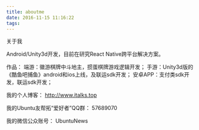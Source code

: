 ```yaml
---
title: aboutme
date: 2016-11-15 11:16:22
tags:
---
```


关于我

Android/Unity3d开发，目前在研究React Native跨平台解决方案。

作品：
端游：徽游棋牌中斗地主，掼蛋棋牌游戏逻辑开发；
手游：Unity3d版的《酷鱼吧捕鱼》android和ios上线，及联运sdk开发；
安卓APP：支付类sdk开发，联运sdk开发；

我的个人博客：
 http://www.italks.top

我的Ubuntu友帮拓“爱好者”QQ群：
57689070

我的微信公众账号：
UbuntuNews
